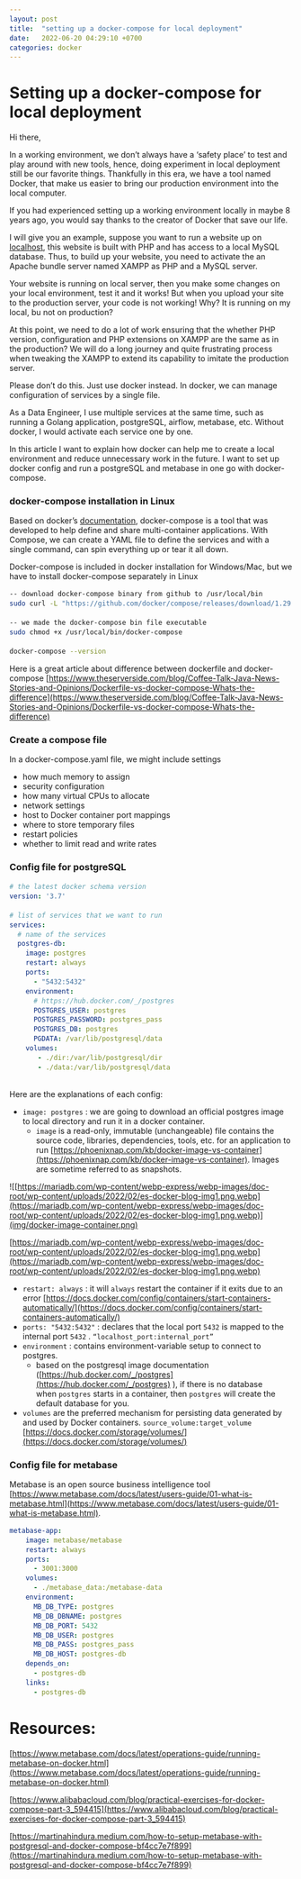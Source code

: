 ```yaml
---
layout: post
title:  "setting up a docker-compose for local deployment"
date:   2022-06-20 04:29:10 +0700
categories: docker
---
```



# Setting up a docker-compose for local deployment

Hi there, 

In a working environment, we don’t always have a ‘safety place’ to test and play around with new tools, hence, doing experiment in local deployment still be our favorite things. Thankfully in this era, we have a tool named Docker, that make us easier to bring our production environment into the local computer. 

If you had experienced setting up a working environment locally in maybe 8 years ago, you would say thanks to the creator of Docker that save our life. 

I will give you an example, suppose you want to run a website up on [localhost](http://localhost), this website is built with PHP and has access to a local MySQL database. Thus, to build up your website, you need to activate the an Apache bundle server named XAMPP as PHP and a MySQL server. 

Your website is running on local server, then you make some changes on your local environment, test it and it works! But when you upload your site to the production server, your code is not working! Why? It is running on my local, bu not on production?

At this point, we need to do a lot of work ensuring that the whether PHP version, configuration and PHP extensions on XAMPP are the same as in the production? We will do a long journey and quite  frustrating process when tweaking the XAMPP to extend its capability to imitate the production server.

Please don’t do this. Just use docker instead. In docker, we can manage configuration of services by a single file.  

As a Data Engineer, I use multiple services at the same time, such as running a Golang application, postgreSQL, airflow, metabase, etc. Without docker, I would activate each service one by one.

In this article I want to explain how docker can help me to create a local environment and reduce unnecessary work in the future. I want to set up docker config and run a postgreSQL and metabase in one go with docker-compose. 

### docker-compose installation in Linux

Based on docker’s [documentation](https://docs.docker.com/get-started/08_using_compose/), docker-compose is a tool that was developed to help define and share multi-container applications. With Compose, we can create a YAML file to define the services and with a single command, can spin everything up or tear it all down.

Docker-compose is included in docker installation for Windows/Mac, but we have to install docker-compose separately in Linux

```bash
-- download docker-compose binary from github to /usr/local/bin
sudo curl -L "https://github.com/docker/compose/releases/download/1.29.2/docker-compose-$(uname -s)-$(uname -m)" -o /usr/local/bin/docker-compose

-- we made the docker-compose bin file executable 
sudo chmod +x /usr/local/bin/docker-compose

docker-compose --version
```

 

Here is a great article about difference between dockerfile and docker-compose [https://www.theserverside.com/blog/Coffee-Talk-Java-News-Stories-and-Opinions/Dockerfile-vs-docker-compose-Whats-the-difference](https://www.theserverside.com/blog/Coffee-Talk-Java-News-Stories-and-Opinions/Dockerfile-vs-docker-compose-Whats-the-difference)

### Create a compose file

In a docker-compose.yaml file, we might include settings 

- how much memory to assign
- security configuration
- how many virtual CPUs to allocate
- network settings
- host to Docker container port mappings
- where to store temporary files
- restart policies
- whether to limit read and write rates

### Config file for postgreSQL

```yaml
# the latest docker schema version
version: '3.7'

# list of services that we want to run
services:
  # name of the services
  postgres-db:
    image: postgres 
    restart: always
    ports: 
      - "5432:5432"
    environment:
      # https://hub.docker.com/_/postgres
      POSTGRES_USER: postgres
      POSTGRES_PASSWORD: postgres_pass
      POSTGRES_DB: postgres
      PGDATA: /var/lib/postgresql/data
    volumes:
       - ./dir:/var/lib/postgresql/dir
       - ./data:/var/lib/postgresql/data
  
```

Here are the explanations of each config:

- `image: postgres` : we are going to download an official postgres image to local directory and run it in a docker container.
    - `image` is a read-only, immutable (unchangeable) file contains the source code, libraries, dependencies, tools, etc. for an application to run [https://phoenixnap.com/kb/docker-image-vs-container](https://phoenixnap.com/kb/docker-image-vs-container). Images are sometime referred to as snapshots.

![[https://mariadb.com/wp-content/webp-express/webp-images/doc-root/wp-content/uploads/2022/02/es-docker-blog-img1.png.webp](https://mariadb.com/wp-content/webp-express/webp-images/doc-root/wp-content/uploads/2022/02/es-docker-blog-img1.png.webp)](img/docker-image-container.png)

[https://mariadb.com/wp-content/webp-express/webp-images/doc-root/wp-content/uploads/2022/02/es-docker-blog-img1.png.webp](https://mariadb.com/wp-content/webp-express/webp-images/doc-root/wp-content/uploads/2022/02/es-docker-blog-img1.png.webp)

- `restart: always` : it will `always` restart the container if it exits due to an error  [https://docs.docker.com/config/containers/start-containers-automatically/](https://docs.docker.com/config/containers/start-containers-automatically/)
- `ports: "5432:5432"` : declares that the local port `5432` is mapped to the internal port `5432` . `“localhost_port:internal_port”`
- `environment` : contains environment-variable setup to connect to postgres.
    - based on the postgresql image documentation ([https://hub.docker.com/_/postgres](https://hub.docker.com/_/postgres) ), if there is no database when `postgres` starts in a container, then `postgres` will create the default database for you.
- `volumes` are the preferred mechanism for persisting data generated by and used by Docker containers. `source_volume:target_volume` [https://docs.docker.com/storage/volumes/](https://docs.docker.com/storage/volumes/)

### Config file for metabase

Metabase is an open source business intelligence tool [https://www.metabase.com/docs/latest/users-guide/01-what-is-metabase.html](https://www.metabase.com/docs/latest/users-guide/01-what-is-metabase.html).  

```yaml
metabase-app:
    image: metabase/metabase
    restart: always  
    ports:
      - 3001:3000
    volumes:
      - ./metabase_data:/metabase-data
    environment:
      MB_DB_TYPE: postgres
      MB_DB_DBNAME: postgres
      MB_DB_PORT: 5432
      MB_DB_USER: postgres
      MB_DB_PASS: postgres_pass
      MB_DB_HOST: postgres-db
    depends_on:
      - postgres-db
    links: 
      - postgres-db
```

# Resources:

[https://www.metabase.com/docs/latest/operations-guide/running-metabase-on-docker.html](https://www.metabase.com/docs/latest/operations-guide/running-metabase-on-docker.html)

[https://www.alibabacloud.com/blog/practical-exercises-for-docker-compose-part-3_594415](https://www.alibabacloud.com/blog/practical-exercises-for-docker-compose-part-3_594415)

[https://martinahindura.medium.com/how-to-setup-metabase-with-postgresql-and-docker-compose-bf4cc7e7f899](https://martinahindura.medium.com/how-to-setup-metabase-with-postgresql-and-docker-compose-bf4cc7e7f899)